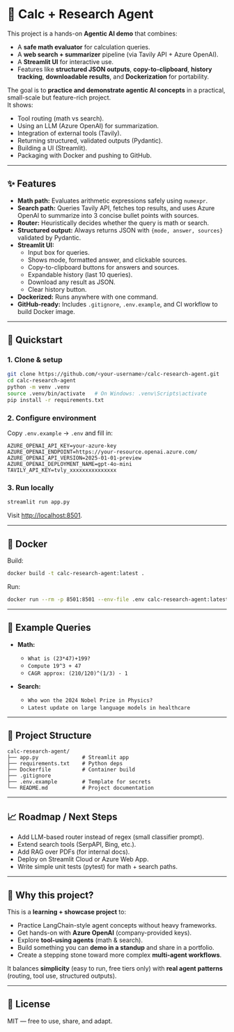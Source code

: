 # 🧠 Calc + Research Agent

This project is a hands-on **Agentic AI demo** that combines:
- A **safe math evaluator** for calculation queries.
- A **web search + summarizer** pipeline (via Tavily API + Azure OpenAI).
- A **Streamlit UI** for interactive use.
- Features like **structured JSON outputs**, **copy-to-clipboard**, **history tracking**, **downloadable results**, and **Dockerization** for portability.

The goal is to **practice and demonstrate agentic AI concepts** in a practical, small-scale but feature-rich project.  
It shows:
- Tool routing (math vs search).
- Using an LLM (Azure OpenAI) for summarization.
- Integration of external tools (Tavily).
- Returning structured, validated outputs (Pydantic).
- Building a UI (Streamlit).
- Packaging with Docker and pushing to GitHub.

---

## ✨ Features
- **Math path:** Evaluates arithmetic expressions safely using `numexpr`.
- **Search path:** Queries Tavily API, fetches top results, and uses Azure OpenAI to summarize into 3 concise bullet points with sources.
- **Router:** Heuristically decides whether the query is math or search.
- **Structured output:** Always returns JSON with `{mode, answer, sources}` validated by Pydantic.
- **Streamlit UI:**
  - Input box for queries.
  - Shows mode, formatted answer, and clickable sources.
  - Copy-to-clipboard buttons for answers and sources.
  - Expandable history (last 10 queries).
  - Download any result as JSON.
  - Clear history button.
- **Dockerized:** Runs anywhere with one command.
- **GitHub-ready:** Includes `.gitignore`, `.env.example`, and CI workflow to build Docker image.

---

## 🚀 Quickstart

### 1. Clone & setup
```bash
git clone https://github.com/<your-username>/calc-research-agent.git
cd calc-research-agent
python -m venv .venv
source .venv/bin/activate   # On Windows: .venv\Scripts\activate
pip install -r requirements.txt
```

### 2. Configure environment
Copy `.env.example` → `.env` and fill in:
```
AZURE_OPENAI_API_KEY=your-azure-key
AZURE_OPENAI_ENDPOINT=https://your-resource.openai.azure.com/
AZURE_OPENAI_API_VERSION=2025-01-01-preview
AZURE_OPENAI_DEPLOYMENT_NAME=gpt-4o-mini
TAVILY_API_KEY=tvly_xxxxxxxxxxxxxxx
```

### 3. Run locally
```bash
streamlit run app.py
```
Visit [http://localhost:8501](http://localhost:8501).

---

## 🐳 Docker

Build:
```bash
docker build -t calc-research-agent:latest .
```

Run:
```bash
docker run --rm -p 8501:8501 --env-file .env calc-research-agent:latest
```

---

## 📝 Example Queries
- **Math:**  
  - `What is (23*47)+199?`  
  - `Compute 19^3 + 47`  
  - `CAGR approx: (210/120)^(1/3) - 1`

- **Search:**  
  - `Who won the 2024 Nobel Prize in Physics?`  
  - `Latest update on large language models in healthcare`

---

## 📂 Project Structure
```
calc-research-agent/
├── app.py              # Streamlit app
├── requirements.txt    # Python deps
├── Dockerfile          # Container build
├── .gitignore
├── .env.example        # Template for secrets
└── README.md           # Project documentation
```

---

## 📈 Roadmap / Next Steps
- Add LLM-based router instead of regex (small classifier prompt).
- Extend search tools (SerpAPI, Bing, etc.).
- Add RAG over PDFs (for internal docs).
- Deploy on Streamlit Cloud or Azure Web App.
- Write simple unit tests (pytest) for math + search paths.

---

## 🤝 Why this project?
This is a **learning + showcase project** to:
- Practice LangChain-style agent concepts without heavy frameworks.
- Get hands-on with **Azure OpenAI** (company-provided keys).
- Explore **tool-using agents** (math & search).
- Build something you can **demo in a standup** and share in a portfolio.
- Create a stepping stone toward more complex **multi-agent workflows**.

It balances **simplicity** (easy to run, free tiers only) with **real agent patterns** (routing, tool use, structured outputs).

---

## 📜 License
MIT — free to use, share, and adapt.
